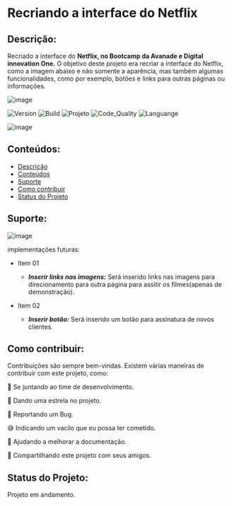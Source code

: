 # Recriando a interface do Netflix
 ## Descrição:

 Recriado a interface do **Netflix, no Bootcamp da Avanade e Digital innovation One.** O objetivo deste projeto era recriar a interface do Netflix, como a imagem abaixo e não somente a aparência, mas também algumas funcionalidades, como por exemplo, botões e links para outras páginas ou informações.


<!-- AQUI VOCÊ PODE COLOCAR O LOGO, UMA IMAGEM QUE REPRESENTE O PROJETO OU O QUE MAIS QUISER -->

![image](https://user-images.githubusercontent.com/71250901/104822808-218eb680-5824-11eb-97d2-77bc9e6d4d45.png)



![Version](https://img.shields.io/badge/Version-1.0.0-F21B3F) ![Build](https://img.shields.io/badge/Build-Passing-29BF12) ![Projeto](https://img.shields.io/badge/Projeto-RecriandoInterfacedoNetflix-08BDBD) ![Code_Quality](https://img.shields.io/badge/Code_Quality-Good-3A5683) ![Languange](https://img.shields.io/badge/Language-JavaScript-F7DF1E) 



<!-- APAGAR ESSA FOTO E COLOCAR UM SCREENSHOT DO PROJETO -->


![image](https://user-images.githubusercontent.com/71250901/104823271-c363d280-5827-11eb-9326-af119a8970dc.png)


<!-- APAGAR ESSA FOTO E COLOCAR UM SCREENSHOT DO PROJETO -->

## Conteúdos:

  - [Descrição](#recriando-a-interface-do-netflix)
  - [Conteúdos](#conteúdos)
  - [Suporte](#suporte)
  - [Como contribuir](#como-contribuir)
  - [Status do Projeto](#status-do-projeto)

## Suporte:


![image](https://user-images.githubusercontent.com/71250901/104823420-ac71b000-5828-11eb-9968-698d79e72f7b.png)

implementações futuras:

- Item 01

    - ***Inserir links nas imagens:*** Será inserido links nas imagens para direcionamento para outra página para assitir os filmes(apenas de demonstração).

- Item 02

    - ***Inserir botão:*** Será inserido um botão para assinatura de novos clientes.

## Como contribuir:

Contribuições são sempre bem-vindas. Existem várias maneiras de contribuir com este projeto, como:

💪 Se juntando ao time de desenvolvimento.

🌟 Dando uma estrela no projeto.

🐛 Reportando um Bug.

😅 Indicando um vacilo que eu possa ter cometido.

📄 Ajudando a melhorar a documentação.

🚀 Compartilhando este projeto com seus amigos.



## Status do Projeto:

Projeto em andamento.
